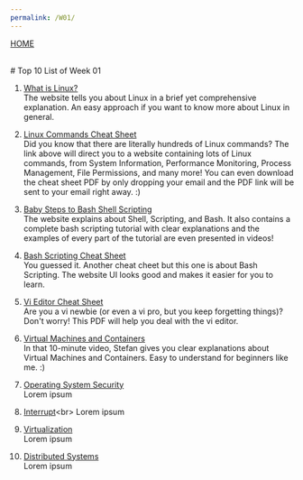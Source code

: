 ```yaml
---
permalink: /W01/
---
```

[HOME](../)

<br>
# Top 10 List of Week 01

1. [What is Linux?](https://opensource.com/resources/linux)<br>
The website tells you about Linux in a brief yet comprehensive explanation. An easy approach if you want to know more about Linux in general.

2. [Linux Commands Cheat Sheet](https://www.linuxtrainingacademy.com/linux-commands-cheat-sheet/)<br>
Did you know that there are literally hundreds of Linux commands? The link above will direct you to a website containing lots of Linux commands, from System Information, Performance Monitoring, Process Management, File Permissions, and many more! You can even download the cheat sheet PDF by only dropping your email and the PDF link will be sent to your email right away. :)

3. [Baby Steps to Bash Shell Scripting](https://linuxconfig.org/bash-scripting-tutorial-for-beginners)<br>
The website explains about Shell, Scripting, and Bash. It also contains a complete bash scripting tutorial with clear explanations and the examples of every part of the tutorial are even presented in videos!

4. [Bash Scripting Cheat Sheet](https://devhints.io/bash)<br>
You guessed it. Another cheat cheet but this one is about Bash Scripting. The website UI looks good and makes it easier for you to learn.

5. [Vi Editor Cheat Sheet](http://www.atmos.albany.edu/daes/atmclasses/atm350/vi_cheat_sheet.pdf)<br>
Are you a vi newbie (or even a vi pro, but you keep forgetting things)? Don't worry! This PDF will help you deal with the vi editor.

6. [Virtual Machines and Containers](https://youtu.be/AMGJoVgkjGk)<br>
In that 10-minute video, Stefan gives you clear explanations about Virtual Machines and Containers. Easy to understand for beginners like me. :)

7. [Operating System Security](https://zitoc.com/operating-system-security/)<br>
Lorem ipsum

8. [Interrupt](http://faculty.salina.k-state.edu/tim/ossg/Introduction/OSworking.html#:~:text=Interrupts%20are%20signals%20sent%20to,part%20of%20the%20operating%20system.&text=Hardware%20Interupts%20are%20generated%20by,some%20attention%20from%20the%20OS.)<br>
Lorem ipsum

9. [Virtualization](https://opensource.com/resources/virtualization)<br>
Lorem ipsum

10. [Distributed Systems](https://blog.stackpath.com/distributed-system/)<br>
Lorem ipsum

